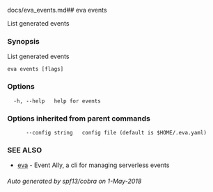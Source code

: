 docs/eva_events.md## eva events

List generated events

### Synopsis

List generated events

```
eva events [flags]
```

### Options

```
  -h, --help   help for events
```

### Options inherited from parent commands

```
      --config string   config file (default is $HOME/.eva.yaml)
```

### SEE ALSO

* [eva](eva.md)	 - Event Ally, a cli for managing serverless events

###### Auto generated by spf13/cobra on 1-May-2018
